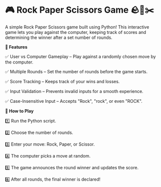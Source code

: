 # 🎮 Rock Paper Scissors Game 🪨📄✂️

A simple Rock Paper Scissors game built using Python! This interactive game lets you play against the computer, keeping track of scores and determining the winner after a set number of rounds.

**🚀 Features**

✅ User vs Computer Gameplay – Play against a randomly chosen move by the computer.

✅ Multiple Rounds – Set the number of rounds before the game starts.

✅ Score Tracking – Keeps track of your wins and losses.

✅ Input Validation – Prevents invalid inputs for a smooth experience.

✅ Case-Insensitive Input – Accepts "Rock", "rock", or even "ROCK".

**🔧 How to Play**

1️⃣ Run the Python script.

2️⃣ Choose the number of rounds.

3️⃣ Enter your move: Rock, Paper, or Scissor.

4️⃣ The computer picks a move at random.

5️⃣ The game announces the round winner and updates the score.

6️⃣ After all rounds, the final winner is declared!
